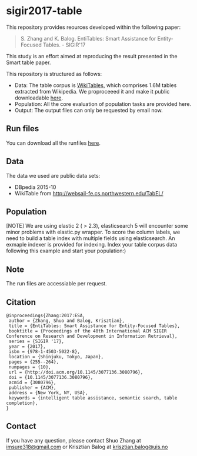# sigir2017-table

This repository provides reources developed within the following paper:
> S. Zhang and K. Balog. EntiTables: Smart Assistance for Entity-Focused Tables. - SIGIR'17 

This study is an effort aimed at reproducing the result presented in the Smart table paper.


This repository is structured as follows:

- Data: The table corpus is [WikiTables](http://websail-fe.cs.northwestern.edu/TabEL/), which comprises 1.6M tables extracted from Wikipedia. We proproceeed it and make it public downloadable [here](http://iai.group/downloads/smart_table/WP_tables.zip).
- Population: All the core evaluation of population tasks are provided here.
- Output: The output files can only be requested by email now.

## Run files
You can download all the runfiles [here](https://gustav1.ux.uis.no/downloads/sigir2019-table2vec/runfiles.zip).


## Data
The data we used are public data sets:
- DBpedia 2015-10
- WikiTable from http://websail-fe.cs.northwestern.edu/TabEL/

## Population
[NOTE] We are using elastic 2 ( > 2.3), elasticsearch 5 will encounter some minor problems with elastic.py wrapper.
To score the column labels, we need to build a table index with multiple fields using elasticsearch.
An exmaple indexer is provided for indexing. Index your table corpus data following this example and start your population:)

## Note
The run files are accessiable per request.

## Citation
```
@inproceedings{Zhang:2017:ESA,
 author = {Zhang, Shuo and Balog, Krisztian},
 title = {EntiTables: Smart Assistance for Entity-Focused Tables},
 booktitle = {Proceedings of the 40th International ACM SIGIR Conference on Research and Development in Information Retrieval},
 series = {SIGIR '17},
 year = {2017},
 isbn = {978-1-4503-5022-8},
 location = {Shinjuku, Tokyo, Japan},
 pages = {255--264},
 numpages = {10},
 url = {http://doi.acm.org/10.1145/3077136.3080796},
 doi = {10.1145/3077136.3080796},
 acmid = {3080796},
 publisher = {ACM},
 address = {New York, NY, USA},
 keywords = {intelligent table assistance, semantic search, table completion},
}
```


## Contact
If you have any question, please contact Shuo Zhang at imsure318@gmail.com or Krisztian Balog at krisztian.balog@uis.no
